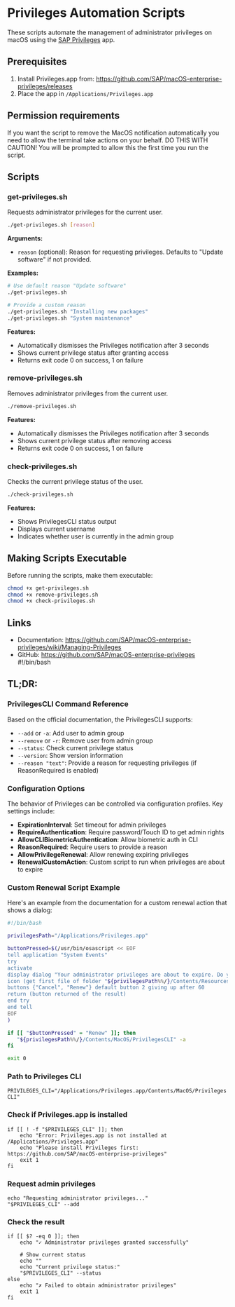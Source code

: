 # Privileges Automation Scripts

These scripts automate the management of administrator privileges on macOS using
the [SAP Privileges](https://github.com/SAP/macOS-enterprise-privileges) app.

## Prerequisites

1. Install Privileges.app from: https://github.com/SAP/macOS-enterprise-privileges/releases
2. Place the app in `/Applications/Privileges.app`

## Permission requirements

If you want the script to remove the MacOS notification automatically you need to allow the terminal take actions on
your behalf. DO THIS WITH CAUTION! You will be prompted to allow this the first time you run the script.

## Scripts

### get-privileges.sh

Requests administrator privileges for the current user.

```bash
./get-privileges.sh [reason]
```

**Arguments:**

- `reason` (optional): Reason for requesting privileges. Defaults to "Update software" if not provided.

**Examples:**

```bash
# Use default reason "Update software"
./get-privileges.sh

# Provide a custom reason
./get-privileges.sh "Installing new packages"
./get-privileges.sh "System maintenance"
```

**Features:**

- Automatically dismisses the Privileges notification after 3 seconds
- Shows current privilege status after granting access
- Returns exit code 0 on success, 1 on failure

### remove-privileges.sh

Removes administrator privileges from the current user.

```bash
./remove-privileges.sh
```

**Features:**

- Automatically dismisses the Privileges notification after 3 seconds
- Shows current privilege status after removing access
- Returns exit code 0 on success, 1 on failure

### check-privileges.sh

Checks the current privilege status of the user.

```bash
./check-privileges.sh
```

**Features:**

- Shows PrivilegesCLI status output
- Displays current username
- Indicates whether user is currently in the admin group

## Making Scripts Executable

Before running the scripts, make them executable:

```bash
chmod +x get-privileges.sh
chmod +x remove-privileges.sh
chmod +x check-privileges.sh
```

## Links

- Documentation: https://github.com/SAP/macOS-enterprise-privileges/wiki/Managing-Privileges
- GitHub: https://github.com/SAP/macOS-enterprise-privileges
  #!/bin/bash

## TL;DR:

### PrivilegesCLI Command Reference

Based on the official documentation, the PrivilegesCLI supports:

- `--add` or `-a`: Add user to admin group
- `--remove` or `-r`: Remove user from admin group
- `--status`: Check current privilege status
- `--version`: Show version information
- `--reason "text"`: Provide a reason for requesting privileges (if ReasonRequired is enabled)

### Configuration Options

The behavior of Privileges can be controlled via configuration profiles. Key settings include:

- **ExpirationInterval**: Set timeout for admin privileges
- **RequireAuthentication**: Require password/Touch ID to get admin rights
- **AllowCLIBiometricAuthentication**: Allow biometric auth in CLI
- **ReasonRequired**: Require users to provide a reason
- **AllowPrivilegeRenewal**: Allow renewing expiring privileges
- **RenewalCustomAction**: Custom script to run when privileges are about to expire

### Custom Renewal Script Example

Here's an example from the documentation for a custom renewal action that shows a dialog:

```bash
#!/bin/bash

privilegesPath="/Applications/Privileges.app"

buttonPressed=$(/usr/bin/osascript << EOF
tell application "System Events"
try
activate
display dialog "Your administrator privileges are about to expire. Do you want to renew them?" with \
icon (get first file of folder "${privilegesPath%%/}/Contents/Resources" whose name extension is "icns") \
buttons {"Cancel", "Renew"} default button 2 giving up after 60
return (button returned of the result)
end try
end tell
EOF
)

if [[ "$buttonPressed" = "Renew" ]]; then
   "${privilegesPath%%/}/Contents/MacOS/PrivilegesCLI" -a
fi

exit 0
```

### Path to Privileges CLI

`PRIVILEGES_CLI="/Applications/Privileges.app/Contents/MacOS/PrivilegesCLI"`

### Check if Privileges.app is installed

```
if [[ ! -f "$PRIVILEGES_CLI" ]]; then
    echo "Error: Privileges.app is not installed at /Applications/Privileges.app"
    echo "Please install Privileges first: https://github.com/SAP/macOS-enterprise-privileges"
    exit 1
fi
```

### Request admin privileges

```
echo "Requesting administrator privileges..."
"$PRIVILEGES_CLI" --add
```

### Check the result

```
if [[ $? -eq 0 ]]; then
    echo "✓ Administrator privileges granted successfully"
    
    # Show current status
    echo ""
    echo "Current privilege status:"
    "$PRIVILEGES_CLI" --status
else
    echo "✗ Failed to obtain administrator privileges"
    exit 1
fi
```


